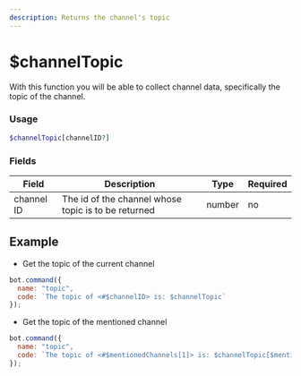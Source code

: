 ```yaml
---
description: Returns the channel's topic
---
```


# $channelTopic

With this function you will be able to collect channel data, specifically the topic of the channel.

### Usage

```php
$channelTopic[channelID?]
```

### Fields

| Field      | Description                                         | Type   | Required |
| ---------- | --------------------------------------------------- | ------ | -------- |
| channel ID | The id of the channel whose topic is to be returned | number | no       |

## Example

* Get the topic of the current channel

```javascript
bot.command({
  name: "topic",
  code: `The topic of <#$channelID> is: $channelTopic`
});
```

* Get the topic of the mentioned channel

```javascript
bot.command({
  name: "topic",
  code: `The topic of <#$mentionedChannels[1]> is: $channelTopic[$mentionedChannels[1]]`
});
```
